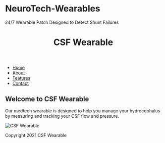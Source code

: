 # NeuroTech-Wearables
24/7 Wearable Patch Designed to Detect Shunt Failures

<!DOCTYPE html>
<html>
<head>
	<link rel="stylesheet" type="text/css" href="style.css">
</head>
<body>
	<header>
		<h1>CSF Wearable</h1>
	</header>
	<nav>
		<ul>
			<li><a href="#">Home</a></li>
			<li><a href="#">About</a></li>
			<li><a href="#">Features</a></li>
			<li><a href="#">Contact</a></li>
		</ul>
	</nav>
	<main>
		<h2>Welcome to CSF Wearable</h2>
		<p>Our medtech wearable is designed to help you manage your hydrocephalus by measuring and tracking your CSF flow and pressure.</p>
		<img src="csf-wearable.jpg" alt="CSF Wearable">
	</main>
	<footer>
		<p>Copyright 2021 CSF Wearable</p>
	</footer>
	<script src="script.js"></script>
</body>
</html>